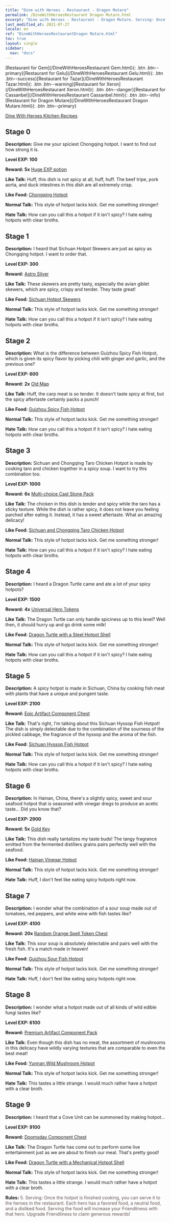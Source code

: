 ```yaml
---
title: "Dine with Heroes - Restaurant - Dragon Mutare"
permalink: /DineWithHeroesRestaurant Dragon Mutare.html
excerpt: "Dine with Heroes - Restaurant - Dragon Mutare. Serving: Once the hotpot is finished cooking, you can serve it to the heroes in the restaurant. Each hero has a favored food, a neutral food, and a disliked food. Serving the food will increase your Friendliness with that hero. Upgrade Friendliness to claim generous rewards!"
last_modified_at: 2021-07-27
locale: en
ref: "DineWithHeroesRestaurantDragon Mutare.html"
toc: true
layout: single
sidebar:
  nav: "docs"
---
```


[Restaurant for Gem](/DineWithHeroesRestaurant Gem.html){: .btn .btn--primary}[Restaurant for Gelu](/DineWithHeroesRestaurant Gelu.html){: .btn .btn--success}[Restaurant for Tazar](/DineWithHeroesRestaurant Tazar.html){: .btn .btn--warning}[Restaurant for Xeron](/DineWithHeroesRestaurant Xeron.html){: .btn .btn--danger}[Restaurant for Cassanbel](/DineWithHeroesRestaurant Cassanbel.html){: .btn .btn--info}[Restaurant for Dragon Mutare](/DineWithHeroesRestaurant Dragon Mutare.html){: .btn .btn--primary}

  [Dine With Heroes Kitchen Recipes](/DineWithHeroesKitchenRecipes.html)

## Stage 0
 **Description:** Give me your spiciest Chongqing hotpot. I want to find out how strong it is.

 **Level EXP: 100**

 **Reward:**  **5x** [Huge EXP potion](/Items/con_703/)

 **Like Talk:** Huff, this dish is not spicy at all, huff, huff. The beef tripe, pork aorta, and duck intestines in this dish are all extremely crisp.

 **Like Food:** [Chongqing Hotpot](/Items/con_1194/)

 **Normal Talk:** This style of hotpot lacks kick. Get me something stronger!

 **Hate Talk:** How can you call this a hotpot if it isn't spicy? I hate eating hotpots with clear broths.



## Stage 1
 **Description:** I heard that Sichuan Hotpot Skewers are just as spicy as Chongqing hotpot. I want to order that.

 **Level EXP: 300**

 **Reward:** [Astro Silver](/Items/con_969/)

 **Like Talk:** These skewers are pretty tasty, especially the avian giblet skewers, which are spicy, crispy and tender. They taste great!

 **Like Food:** [Sichuan Hotpot Skewers](/Items/con_1197/)

 **Normal Talk:** This style of hotpot lacks kick. Get me something stronger!

 **Hate Talk:** How can you call this a hotpot if it isn't spicy? I hate eating hotpots with clear broths.



## Stage 2
 **Description:** What is the difference between Guizhou Spicy Fish Hotpot, which is given its spicy flavor by picking chili with ginger and garlic, and the previous one?

 **Level EXP: 600**

 **Reward:**  **2x** [Old Map](/Items/con_1155/)

 **Like Talk:** Huff, the carp meat is so tender. It doesn't taste spicy at first, but the spicy aftertaste certainly packs a punch!

 **Like Food:** [Guizhou Spicy Fish Hotpot](/Items/con_1200/)

 **Normal Talk:** This style of hotpot lacks kick. Get me something stronger!

 **Hate Talk:** How can you call this a hotpot if it isn't spicy? I hate eating hotpots with clear broths.



## Stage 3
 **Description:** Sichuan and Chongqing Taro Chicken Hotpot is made by cooking taro and chicken together in a spicy soup. I want to try this combination too.

 **Level EXP: 1000**

 **Reward:**  **6x** [Multi-choice Cast Stone Pack](/Items/con_1480/)

 **Like Talk:** The chicken in this dish is tender and spicy while the taro has a sticky texture. While the dish is rather spicy, it does not leave you feeling parched after eating it. Instead, it has a sweet aftertaste. What an amazing delicacy!

 **Like Food:** [Sichuan and Chongqing Taro Chicken Hotpot](/Items/con_1203/)

 **Normal Talk:** This style of hotpot lacks kick. Get me something stronger!

 **Hate Talk:** How can you call this a hotpot if it isn't spicy? I hate eating hotpots with clear broths.



## Stage 4
 **Description:** I heard a Dragon Turtle came and ate a lot of your spicy hotpots?

 **Level EXP: 1500**

 **Reward:**  **4x** [Universal Hero Tokens](/Items/her_358/)

 **Like Talk:** The Dragon Turtle can only handle spiciness up to this level? Well then, it should hurry up and go drink some milk!

 **Like Food:** [Dragon Turtle with a Steel Hotpot Shell](/Items/con_1206/)

 **Normal Talk:** This style of hotpot lacks kick. Get me something stronger!

 **Hate Talk:** How can you call this a hotpot if it isn't spicy? I hate eating hotpots with clear broths.



## Stage 5
 **Description:** A spicy hotpot is made in Sichuan, China by cooking fish meat with plants that have a unique and pungent taste.

 **Level EXP: 2100**

 **Reward:** [Epic Artifact Component Chest](/Items/con_1926/)

 **Like Talk:** That's right, I'm talking about this Sichuan Hyssop Fish Hotpot! The dish is simply delectable due to the combination of the sourness of the pickled cabbage, the fragrance of the hyssop and the aroma of the fish.

 **Like Food:** [Sichuan Hyssop Fish Hotpot](/Items/con_1209/)

 **Normal Talk:** This style of hotpot lacks kick. Get me something stronger!

 **Hate Talk:** How can you call this a hotpot if it isn't spicy? I hate eating hotpots with clear broths.



## Stage 6
 **Description:** In Hainan, China, there's a slightly spicy, sweet and sour seafood hotpot that is seasoned with vinegar dregs to produce an acetic taste... Did you know that?

 **Level EXP: 2900**

 **Reward:**  **5x** [Gold Key](/Items/con_783/)

 **Like Talk:** This dish really tantalizes my taste buds! The tangy fragrance emitted from the fermented distillers grains pairs perfectly well with the seafood.

 **Like Food:** [Hainan Vinegar Hotpot](/Items/con_1248/)

 **Normal Talk:** This style of hotpot lacks kick. Get me something stronger!

 **Hate Talk:** Huff, I don't feel like eating spicy hotpots right now.



## Stage 7
 **Description:** I wonder what the combination of a sour soup made out of tomatoes, red peppers, and white wine with fish tastes like?

 **Level EXP: 4100**

 **Reward:**  **20x** [Random Orange Spell Token Chest](/Items/con_1949/)

 **Like Talk:** This sour soup is absolutely delectable and pairs well with the fresh fish. It's a match made in heaven!

 **Like Food:** [Guizhou Sour Fish Hotpot](/Items/con_1251/)

 **Normal Talk:** This style of hotpot lacks kick. Get me something stronger!

 **Hate Talk:** Huff, I don't feel like eating spicy hotpots right now.



## Stage 8
 **Description:** I wonder what a hotpot made out of all kinds of wild edible fungi tastes like?

 **Level EXP: 6100**

 **Reward:** [Premium Artifact Component Pack](/Items/con_1507/)

 **Like Talk:** Even though this dish has no meat, the assortment of mushrooms in this delicacy have wildly varying textures that are comparable to even the best meat!

 **Like Food:** [Yunnan Wild Mushroom Hotpot](/Items/con_1182/)

 **Normal Talk:** This style of hotpot lacks kick. Get me something stronger!

 **Hate Talk:** This tastes a little strange. I would much rather have a hotpot with a clear broth.



## Stage 9
 **Description:** I heard that a Cove Unit can be summoned by making hotpot...

 **Level EXP: 9100**

 **Reward:** [Doomsday Component Chest](/Items/con_1360/)

 **Like Talk:** The Dragon Turtle has come out to perform some live entertainment just as we are about to finish our meal. That's pretty good!

 **Like Food:** [Dragon Turtle with a Mechanical Hotpot Shell](/Items/con_1185/)

 **Normal Talk:** This style of hotpot lacks kick. Get me something stronger!

 **Hate Talk:** This tastes a little strange. I would much rather have a hotpot with a clear broth.





 **Rules:** <span style="color: #645252">5. Serving: Once the hotpot is finished cooking, you can serve it to the heroes in the restaurant. Each hero has a favored food, a neutral food, and a disliked food. Serving the food will increase your Friendliness with that hero. Upgrade Friendliness to claim generous rewards!</span>

